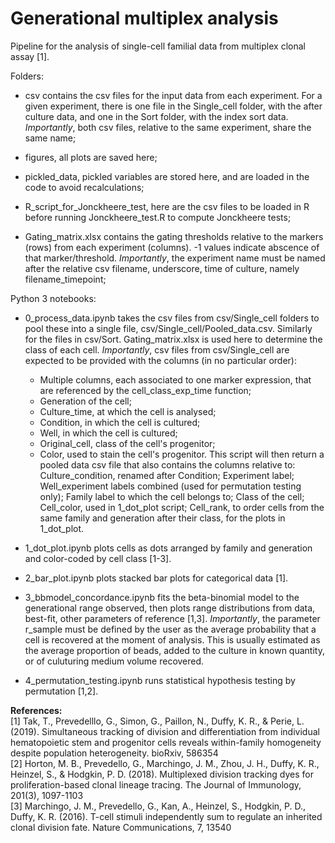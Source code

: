 # Generational multiplex analysis
Pipeline for the analysis of single-cell familial data from multiplex clonal assay [1].

<p>
Folders:
	
- csv contains the csv files for the input data from each experiment. For a given experiment, there is one file in the Single_cell folder, with the after culture data, and one in the Sort folder, with the index sort data. <em>Importantly</em>, both csv files, relative to the same experiment, share the same name;

- figures, all plots are saved here;

- pickled_data, pickled variables are stored here, and are loaded in the code to avoid recalculations;

- R_script_for_Jonckheere_test, here are the csv files to be loaded in R before running Jonckheere_test.R to compute Jonckheere tests;

- Gating_matrix.xlsx contains the gating thresholds relative to the markers (rows) from each experiment (columns). -1 values indicate abscence of that marker/threshold. <em>Importantly</em>, the experiment name must be named after the relative csv filename, underscore, time of culture, namely filename_timepoint;
</p>

<p>
Python 3 notebooks:
	
- 0_process_data.ipynb takes the csv files from csv/Single_cell folders to pool these into a single file, csv/Single_cell/Pooled_data.csv. Similarly for the files in csv/Sort. Gating_matrix.xlsx is used here to determine the class of each cell. <em>Importantly</em>, csv files from csv/Single_cell are expected to be provided with the columns (in no particular order):
	- Multiple columns, each associated to one marker expression, that are referenced by the cell_class_exp_time function;
	- Generation of the cell;
	- Culture_time, at which the cell is analysed;
	- Condition, in which the cell is cultured;
	- Well, in which the cell is cultured;
	- Original_cell, class of the cell's progenitor;
	- Color, used to stain the cell's progenitor.
This script will then return a pooled data csv file that also contains the columns relative to: Culture_condition, renamed after Condition; Experiment label; Well_experiment labels combined (used for permutation testing only); Family label to which the cell belongs to; Class of the cell; Cell_color, used in 1_dot_plot script; Cell_rank, to order cells from the same family and generation after their class, for the plots in 1_dot_plot.

- 1_dot_plot.ipynb plots cells as dots arranged by family and generation and color-coded by cell class [1-3].

- 2_bar_plot.ipynb plots stacked bar plots for categorical data [1].

- 3_bbmodel_concordance.ipynb fits the beta-binomial model to the generational range observed, then plots range distributions from data, best-fit, other parameters of reference [1,3]. <em>Importantly</em>, the parameter r_sample must be defined by the user as the average probability that a cell is recovered at the moment of analysis. This is usually estimated as the average proportion of beads, added to the culture in known quantity, or of culuturing medium volume recovered.

- 4_permutation_testing.ipynb runs statistical hypothesis testing by permutation [1,2].
</p>


<p>
<strong>References:</strong><br>
[1] Tak, T., Prevedelllo, G., Simon, G., Paillon, N., Duffy, K. R., & Perie, L. (2019). Simultaneous tracking of division and differentiation from individual hematopoietic stem and progenitor cells reveals within-family homogeneity despite population heterogeneity. bioRxiv, 586354<br>
[2] Horton, M. B., Prevedello, G., Marchingo, J. M., Zhou, J. H., Duffy, K. R., Heinzel, S., & Hodgkin, P. D. (2018). Multiplexed division tracking dyes for proliferation-based clonal lineage tracing. The Journal of Immunology, 201(3), 1097-1103<br>
[3] Marchingo, J. M., Prevedello, G., Kan, A., Heinzel, S., Hodgkin, P. D., Duffy, K. R. (2016). T-cell stimuli independently sum to regulate an inherited clonal division fate. Nature Communications, 7, 13540
</p>
